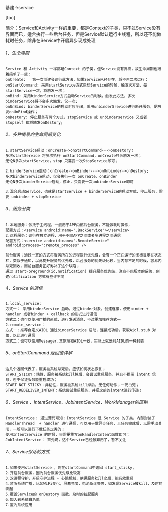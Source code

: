 基建->service

[toc]

简介：Service和Activity一样的重要，都是Context的子类，只不过Service没有界面而已，适合执行一些后台任务，但是Service默认运行主线程，所以还不能做耗时任务，除非在Service中开启异步现成处理

###### 1、生命周期

```
Service 和 Activity 一样都是Context 的子类，但Service没有界面，故生命周期也跟着简单了一些：
onCreate:	第一次创建会运行此方法，如果Service已经存在，将不再二次运行；
onStartCommand: 采用startService方式启动Service的时候，触发次方法，每startService一次，将触发一次；
onBind: 采用binderService方式启动Service的时候，触发此方法，多次binderService将不会多次触发，仅一次;
onUnBind: binderService的启动对应关闭，采用unbinderSrevice进行断开服务，便触发onUnBind操作；
onDestory: 停止服务有两个方式，stopService 或 unbinderservice 又或者stopself 都将触发onDestory;
```

###### 2、多种情景的生命周期变化

```
1.startService启动：onCreate->onStartCommand--->onDestory；
多次startService 将多次执行 onStartCommand，onCreate只会触发一次；
无论N多次startService，stop 只需要一次StopService即可；

2.binderService启动：onCreate->onBinder--->onUnbinder->onDestory;
多次binderService启动，仅会执行一次 onCreate、onBinder
无论N多次binderService启动，停止，只需要一次unbinderService即可

3.混合启动Service，也就是startService + binderService的启动方式，停止服务，需要 unbinder + stopService
```

###### 3、服务分类

```
1.本地服务：依托于主线程，一般用于APP内部后台服务，不能做耗时操作，
配置方式：<service android:name=".BackService"></service>
2.远程服务：运行在独立进程，用于不同APP之间或者多进程之间通信
配置方式：<service android:name=".RemoteService" android:process=":remote_process" />

前台服务：通过一定的方式将服务所在的进程提升优先级，会有一个正在运行的图标显示在状态栏，类似于通知，以此提升服务的优先级，后台服务的优先级比较，当内存不足的时候，容易内杀死回收，而前台服务正好弥补了这个缺陷；
通过 startForeground(id,notification) 提升服务优先级，注意不同版本的系统，创建notification 方式有些许不同
```

###### 4、Service 的通信

```
1.local_service: 
方式一： 采用binderService 启动，通过binder对象，创建连接，使用binder + handler 或者binder + callback 的形式进行通信
方式二：也可以使用广播的形式，进行发送消息，不过更加推荐方式一
2.remote_service：
方式一：推荐自定义AIDL 通过binderService 启动，连接成功后，获取Aidl.stub 对象，以此进行通信
方式二：也可以使用Messager,其原理和AIDL一致，实际上就是对AIDL的一种封装
```

###### 5、onStartCommand 返回值详解

```
这几个返回代表了，服务被系统杀死后，应该如何状态恢复；
START_STICKY：粘性，服务被系统kill掉后，会尝试重启服务，并且不携带 intent 信息，但不保证服务能重启成功；
START_NOT_STICKY：非粘性，服务被系统kill掉后，无任何动作；一死白死；
START_REDELIVER_INTENT：系统尝试重启服务，并把之前的intent进行传递；
```

###### 6、Service 、IntentService、JobIntentService、WorkManager的区别

```
IntentService： 通过源码可知：IntentService 是 Service 的子类，内部封装了 HandlerThread  + handler 进行通信，可以用于做异步任务，且任务完成后，无需手动关闭，一般可以进行下载任务之类的；
使用IntentService 的时候，只需要重写onHandlerIntent函数即可；
JobIntentService： 首先说，这个Service已经被弃用了，暂不关注
```

###### 7、Service保活的方式

```
1.如果使用startService ，则在startCommand中返回 start_sticky,
2.开启前台服务，因为前台服务优先级比较高
3.双进程守护，开启守护进程 + 心跳机制，确保服务kill之后，能有效重启
4.监听系统广播，比如WiFi变化，屏幕亮度，电池断连等等，如发现Service被kill，及时的唤起
5.覆盖Service的 onDestory 函数，及时的拉起服务
6.加入到系统白名单
7.置为系统应用
```





